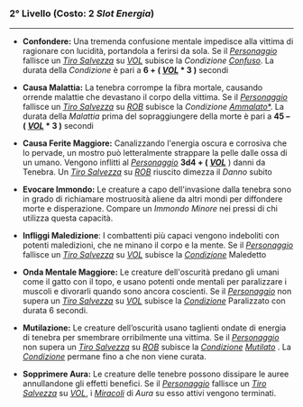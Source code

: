 ### 2° Livello (Costo: 2 *Slot Energia*)
---

* **Confondere:** Una tremenda confusione mentale impedisce alla vittima di ragionare con lucidità, portandola a ferirsi da sola. Se il [*Personaggio*](..\..\personaggio.md) fallisce un [*Tiro Salvezza*](..\..\combattimento\tiri-salvezza.md) su [*VOL*](..\..\personaggio\caratteristiche.md) subisce la *Condizione* [*Confuso*](..\..\condizioni.md).  La durata della *Condizione* è pari a **6 + ( [*VOL*](..\..\mostri\caratteristiche.md)  \* 3 )** secondi

* **Causa Malattia:** La tenebra corrompe la fibra mortale, causando orrende malattie che devastano il corpo della vittima. Se il [*Personaggio*](..\..\personaggio.md) fallisce un [*Tiro Salvezza*](..\..\combattimento\tiri-salvezza.md) su [*ROB*](..\..\combattimento\tiri-salvezza.md) subisce la *Condizione* [*Ammalato**](..\..\condizioni.md).  La durata della *Malattia* prima del sopraggiungere della morte è pari a **45 – ( [*VOL*](..\..\personaggio\caratteristiche.md) \* 3 )** secondi

* **Causa Ferite Maggiore:** Canalizzando l'energia oscura e corrosiva che lo pervade, un mostro può letteralmente strappare la pelle dalle ossa di un umano. Vengono inflitti al [*Personaggio*](..\..\personaggio.md) **3d4 + ( [*VOL*](..\..\personaggio\caratteristiche.md)** ) danni da Tenebra. Un [*Tiro Salvezza*](..\..\combattimento\tiri-salvezza.md) su [*ROB*](..\..\personaggio\caratteristiche.md) riuscito dimezza il *Danno* subito

* **Evocare Immondo:** Le creature a capo dell'invasione dalla tenebra sono in grado di richiamare mostruosità aliene da altri mondi per diffondere morte e disperazione. Compare un *Immondo Minore* nei pressi di chi utilizza questa capacità.

* **Infliggi Maledizione**: I combattenti più capaci vengono indeboliti con potenti maledizioni, che ne minano il corpo e la mente. Se il [*Personaggio*](..\..\personaggio.md) fallisce un [*Tiro Salvezza*](..\..\combattimento\tiri-salvezza.md) su [*VOL*](..\..\personaggio\caratteristiche.md) subisce la [*Condizione*](..\..\condizioni.md) Maledetto

* **Onda Mentale Maggiore:** Le creature dell'oscurità predano gli umani come il gatto con il topo, e usano potenti onde mentali per paralizzare i muscoli e divorarli quando sono ancora coscienti. Se il [*Personaggio*](..\..\personaggio.md) non supera un [*Tiro Salvezza*](..\..\combattimento\tiri-salvezza.md) su [*VOL*](..\..\personaggio\caratteristiche.md) subisce la [*Condizione*](..\..\condizioni.md) Paralizzato con durata 6 secondi.

* **Mutilazione:** Le creature dell’oscurità usano taglienti ondate di energia di tenebra per smembrare orribilmente una vittima. Se il [*Personaggio*](..\..\personaggio.md) non supera un [*Tiro Salvezza*](..\..\combattimento\tiri-salvezza.md) su [*ROB*](..\..\combattimento\tiri-salvezza.md) subisce la [*Condizione*](..\..\condizioni.md) [*Mutilato*](..\..\condizioni.md) . La [*Condizione*](..\..\condizioni.md) permane fino a che non viene curata.

* **Sopprimere Aura:** Le creature delle tenebre possono dissipare le auree annullandone gli effetti benefici. Se il [*Personaggio*](..\..\personaggio.md) fallisce un [*Tiro Salvezza*](..\..\combattimento\tiri-salvezza.md) su [*VOL*](..\..\personaggio\caratteristiche.md), i [*Miracoli*](..\..\magia\miracoli.md) di *Aura* su esso attivi vengono terminati.